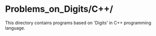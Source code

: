 # Problems_on_Digits/C++/
This directory contains programs based on 'Digits' in C++ programming language.